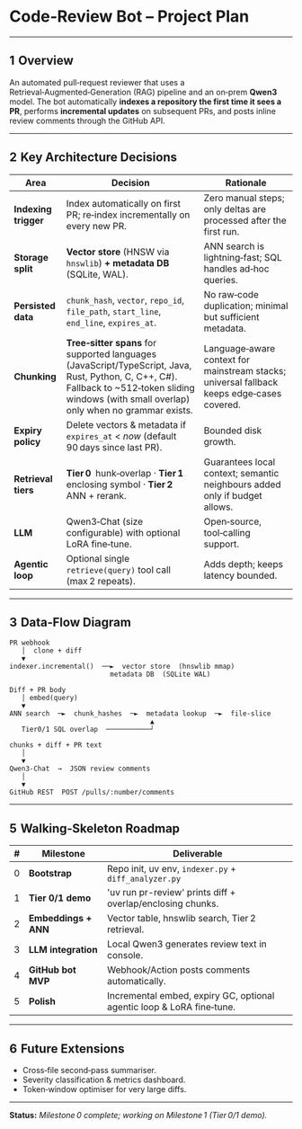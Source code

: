 # Code‑Review Bot – Project Plan

---

## 1  Overview

An automated pull‑request reviewer that uses a Retrieval‑Augmented‑Generation (RAG) pipeline and an on‑prem **Qwen3** model. The bot automatically **indexes a repository the first time it sees a PR**, performs **incremental updates** on subsequent PRs, and posts inline review comments through the GitHub API.

---

## 2  Key Architecture Decisions

| Area                 | Decision                                                                                                                                                                                         | Rationale                                                                                  |
| -------------------- | ------------------------------------------------------------------------------------------------------------------------------------------------------------------------------------------------ | ------------------------------------------------------------------------------------------ |
| **Indexing trigger** | Index automatically on first PR; re‑index incrementally on every new PR.                                                                                                                         | Zero manual steps; only deltas are processed after the first run.                          |
| **Storage split**    | **Vector store** (HNSW via `hnswlib`) **+** **metadata DB** (SQLite, WAL).                                                                                                                       | ANN search is lightning‑fast; SQL handles ad‑hoc queries.                                  |
| **Persisted data**   | `chunk_hash`, `vector`, `repo_id`, `file_path`, `start_line`, `end_line`, `expires_at`.                                                                                                          | No raw‑code duplication; minimal but sufficient metadata.                                  |
| **Chunking**         | **Tree‑sitter spans** for supported languages (JavaScript/TypeScript, Java, Rust, Python, C, C++, C#). Fallback to \~512‑token sliding windows (with small overlap) only when no grammar exists. | Language‑aware context for mainstream stacks; universal fallback keeps edge‑cases covered. |
| **Expiry policy**    | Delete vectors & metadata if `expires_at` < *now* (default 90 days since last PR).                                                                                                               | Bounded disk growth.                                                                       |
| **Retrieval tiers**  | **Tier 0** hunk‑overlap · **Tier 1** enclosing symbol · **Tier 2** ANN + rerank.                                                                                                                 | Guarantees local context; semantic neighbours added only if budget allows.                 |
| **LLM**              | Qwen3‑Chat (size configurable) with optional LoRA fine‑tune.                                                                                                                                     | Open‑source, tool‑calling support.                                                         |
| **Agentic loop**     | Optional single `retrieve(query)` tool call (max 2 repeats).                                                                                                                                     | Adds depth; keeps latency bounded.                                                         |

---

## 3  Data‑Flow Diagram

```text
PR webhook
   │  clone + diff
   ▼
indexer.incremental()  ──►  vector store  (hnswlib mmap)
                         metadata DB  (SQLite WAL)

Diff + PR body
   │ embed(query)
   ▼
ANN search  ─►  chunk_hashes  ─►  metadata lookup  ─►  file‑slice
                                   ▲
   Tier0/1 SQL overlap  ───────────┘

chunks + diff + PR text
   │
   ▼
Qwen3‑Chat  →  JSON review comments
   │
   ▼
GitHub REST  POST /pulls/:number/comments
```

---

## 5  Walking‑Skeleton Roadmap

| # | Milestone            | Deliverable                                                           |
| - | -------------------- | --------------------------------------------------------------------- |
| 0 | **Bootstrap**        | Repo init, uv env, `indexer.py` + `diff_analyzer.py`                  |
| 1 | **Tier 0/1 demo**    | 'uv run pr-review' prints diff + overlap/enclosing chunks.          |
| 2 | **Embeddings + ANN** | Vector table, hnswlib search, Tier 2 retrieval.                       |
| 3 | **LLM integration**  | Local Qwen3 generates review text in console.                         |
| 4 | **GitHub bot MVP**   | Webhook/Action posts comments automatically.                          |
| 5 | **Polish**           | Incremental embed, expiry GC, optional agentic loop & LoRA fine‑tune. |

---

## 6  Future Extensions

* Cross‑file second‑pass summariser.
* Severity classification & metrics dashboard.
* Token‑window optimiser for very large diffs.

---


**Status:** *Milestone 0 complete; working on Milestone 1 (Tier 0/1 demo).*
